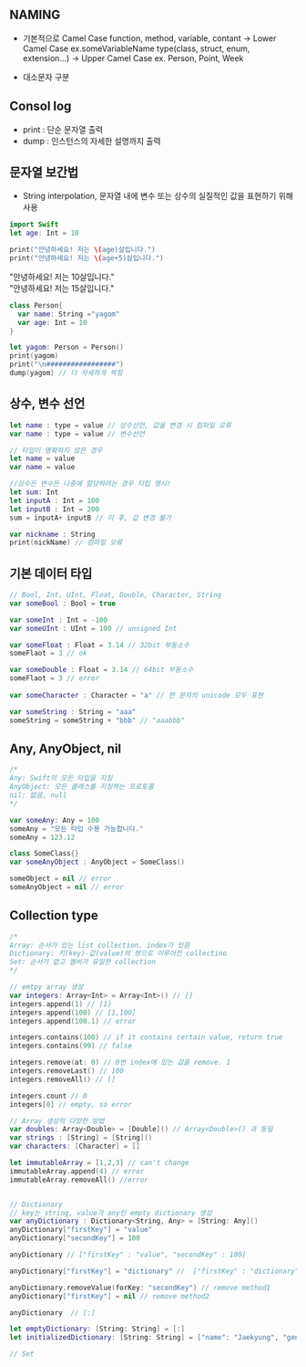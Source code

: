 ## NAMING
* 기본적으로 Camel Case 
function, method, variable, contant -> Lower Camel Case ex.someVariableName
type(class, struct, enum, extension...) -> Upper Camel Case ex. Person, Point, Week 

* 대소문자 구분

## Consol log
* print : 단순 문자열 출력
* dump : 인스턴스의 자세한 설명까지 출력

## 문자열 보간법
* String interpolation, 문자열 내에 변수 또는 상수의 실질적인 값을 표현하기 위해 사용

```swift
import Swift
let age: Int = 10

print("안녕하세요! 저는 \(age)살입니다.")
print("안녕하세요! 저는 \(age+5)살입니다.")

``` 
"안녕하세요! 저는 10살입니다."   
"안녕하세요! 저는 15살입니다."

```swift
class Person{
  var name: String ="yagom"
  var age: Int = 10
}

let yagom: Person = Person()
print(yagom)
print("\n#################")
dump(yagom) // 더 자세하게 찍힘
```

## 상수, 변수 선언
```swift
let name : type = value // 상수선언, 값을 변경 시 컴파일 오류
var name : type = value // 변수선언

// 타입이 명확하지 않은 경우 
let name = value
var name = value

//상수든 변수든 나중에 할당하려는 경우 타입 명시!
let sum: Int
let inputA : Int = 100
let inputB : Int = 200
sum = inputA+ inputB // 이 후, 값 변경 불가

var nickname : String
print(nickName) // 컴파일 오류 

```

## 기본 데이터 타입
```swift
// Bool, Int, UInt, Float, Double, Character, String
var someBool : Bool = true 

var someInt : Int = -100
var someUInt : UInt = 100 // unsigned Int 

var someFloat : Float = 3.14 // 32bit 부동소수
someFlaot = 3 // ok

var someDouble : Float = 3.14 // 64bit 부동소수
someFlaot = 3 // error
  
var someCharacter : Character = "a" // 한 문자의 unicode 모두 표현

var someString : String = "aaa" 
someString = someString + "bbb" // "aaabbb"

```

## Any, AnyObject, nil
```swift
/*
Any: Swift의 모든 타입을 지칭
AnyObject: 모든 클래스를 지칭하는 프로토콜
nil: 없음, null
*/

var someAny: Any = 100
someAny = "모든 타입 수용 가능합니다."
someAny = 123.12

class SomeClass{}
var someAnyObject : AnyObject = SomeClass()

someObject = nil // error
someAnyObject = nil // error 
```
## Collection type
```swift
/*
Array: 순서가 있는 list collection. index가 있음
Dictionary: 키(key)-값(value)의 쌍으로 이루어진 collectino
Set: 순서가 없고 멤버가 유일한 collection 
*/

// emtpy array 생성
var integers: Array<Int> = Array<Int>() // []
integers.append(1) // [1]
integers.append(100) // [1,100]
integers.append(100.1) // error

integers.contains(100) // if it contains certain value, return true 
integers.contains(99) // false

integers.remove(at: 0) // 0번 index에 있는 값을 remove. 1
integers.removeLast() // 100 
integers.removeAll() // []

integers.count // 0
integers[0] // empty, so error 

// Array 생성의 다양한 방법
var doubles: Array<Double> = [Double]() // Array<Double>() 과 동일
var strings : [String] = [String]()
var characters: [Character] = [] 

let immutableArray = [1,2,3] // can't change
immutableArray.append(4) // error
immutableArray.removeAll() //error


// Dictionary
// key는 string, value가 any인 empty dictionary 생성
var anyDictionary : Dictionary<String, Any> = [String: Any]() 
anyDictionary["firstKey"] = "value"
anyDictionary["secondKey"] = 100

anyDictionary // ["firstKey" : "value", "secondKey" : 100]

anyDictionary["firstKey"] = "dictionary" //  ["firstKey" : "dictionary", "secondKey" : 100]

anyDictionary.removeValue(forKey: "secondKey") // remove method1
anyDictionary["firstKey"] = nil // remove method2

anyDictionary  // [:]

let emptyDictionary: [String: String] = [:] 
let initializedDictionary: [String: String] = ["name": "Jaekyung", "gender": "female"] // 값 변경 불가

// Set


```






